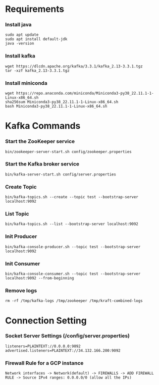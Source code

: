 # Requirements
### Install java
    sudo apt update
    sudo apt install default-jdk
    java -version

### Install kafka
    wget https://dlcdn.apache.org/kafka/3.3.1/kafka_2.13-3.3.1.tgz
    tar -xzf kafka_2.13-3.3.1.tgz

### Install miniconda
    wget https://repo.anaconda.com/miniconda/Miniconda3-py38_22.11.1-1-Linux-x86_64.sh
    sha256sum Miniconda3-py38_22.11.1-1-Linux-x86_64.sh
    bash Miniconda3-py38_22.11.1-1-Linux-x86_64.sh




# Kafka Commands
### Start the ZooKeeper service
    bin/zookeeper-server-start.sh config/zookeeper.properties

### Start the Kafka broker service
    bin/kafka-server-start.sh config/server.properties

### Create Topic
    bin/kafka-topics.sh --create --topic test --bootstrap-server localhost:9092

### List Topic
    bin/kafka-topics.sh --list --bootstrap-server localhost:9092

### Init Producer
    bin/kafka-console-producer.sh --topic test --bootstrap-server localhost:9092

### Init Consumer
    bin/kafka-console-consumer.sh --topic test --bootstrap-server localhost:9092 --from-beginning

### Remove logs
    rm -rf /tmp/kafka-logs /tmp/zookeeper /tmp/kraft-combined-logs




# Connection Setting
### Socket Server Settings (/config/server.properties)
    listeners=PLAINTEXT://0.0.0.0:9092
    advertised.listeners=PLAINTEXT://34.132.166.200:9092

### Firewall Rule for a GCP instance
    Network interfaces -> Network(default) -> FIREWALLS -> ADD FIREWALL RULE -> Source IPv4 ranges: 0.0.0.0/0 (allow all the IPs)
